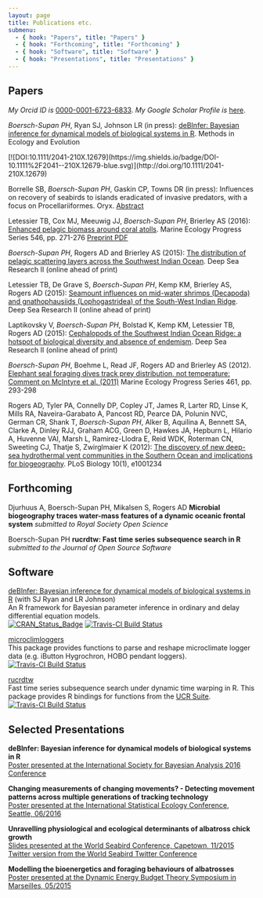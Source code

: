 ```yaml
---
layout: page
title: Publications etc.
submenu:
  - { hook: "Papers", title: "Papers" }
  - { hook: "Forthcoming", title: "Forthcoming" }
  - { hook: "Software", title: "Software" }
  - { hook: "Presentations", title: "Presentations" }
---
```

<!--script to render altmetric badges -->
<script type='text/javascript' src='https://d1bxh8uas1mnw7.cloudfront.net/assets/embed.js'></script>


## Papers<a name="Papers">&nbsp;</a>
 _My Orcid ID is_ [0000-0001-6723-6833](http://orcid.org/0000-0001-6723-6833). _My Google Scholar Profile is_ [here](http://scholar.google.co.uk/citations?hl=en&user=fdUpdGoAAAAJ).

*Boersch-Supan PH*, Ryan SJ, Johnson LR (in press): [deBInfer: Bayesian inference for dynamical models of biological systems in R](http://doi.org/10.1111/2041-210X.12679). Methods in Ecology and Evolution
<div data-badge-popover="right" data-badge-type="2" data-doi="10.1111/2041-210X.12679" data-hide-no-mentions="true" data-hide-less-than="1" class="altmetric-embed"></div> [![DOI:10.1111/2041-210X.12679](https://img.shields.io/badge/DOI-10.1111%2F2041--210X.12679-blue.svg)](http://doi.org/10.1111/2041-210X.12679)

Borrelle SB, *Boersch-Supan PH*, Gaskin CP, Towns DR (in press): Influences on recovery of seabirds to islands eradicated of invasive predators, with a focus on Procellariiformes. Oryx. [Abstract](https://www.researchgate.net/publication/308792772_Influences_on_seabird_recolonization_to_offshore_islands_following_predator_eradication)

Letessier TB, Cox MJ, Meeuwig JJ, _Boersch-Supan PH_, Brierley AS (2016): [Enhanced pelagic biomass around coral atolls](http://dx.doi.org/10.3354/meps11675). Marine Ecology Progress Series 546, pp. 271-276 [Preprint PDF](../public/MEPS_BIOT_prepress.pdf) 
<div data-badge-popover="right" data-badge-type="2" data-doi="10.3354/meps11675" data-hide-no-mentions="true" data-hide-less-than="1" class="altmetric-embed"></div>

_Boersch-Supan PH_, Rogers AD and Brierley AS (2015): [The distribution of pelagic scattering layers across the Southwest Indian Ocean](http://dx.doi.org/10.1016/j.dsr2.2015.06.023). Deep Sea Research II (online ahead of print) 
<div data-badge-popover="right" data-badge-type="2" data-doi="10.1016/j.dsr2.2015.06.023" data-hide-no-mentions="true" data-hide-less-than="1" class="altmetric-embed"></div>

Letessier TB, De Grave S, _Boersch-Supan PH_, Kemp KM, Brierley AS, Rogers AD (2015): [Seamount influences on mid-water shrimps (Decapoda) and gnathophausiids (Lophogastridea) of the South-West Indian Ridge](http://dx.doi.org/10.1016/j.dsr2.2015.05.009). Deep Sea Research II (online ahead of print) 
<div data-badge-popover="right" data-badge-type="2" data-doi="10.1016/j.dsr2.2015.05.009" data-hide-no-mentions="true" data-hide-less-than="1" class="altmetric-embed"></div>


Laptikovsky V, _Boersch-Supan PH_, Bolstad K, Kemp KM, Letessier TB, Rogers AD (2015): [Cephalopods of the Southwest Indian Ocean Ridge: a hotspot of biological diversity and absence of endemism](http://dx.doi.org/10.1016/j.dsr2.2015.07.002). Deep Sea Research II (online ahead of print) 
<div data-badge-popover="right" data-badge-type="2" data-doi="10.1016/j.dsr2.2015.07.002" data-hide-no-mentions="true" data-hide-less-than="1" class="altmetric-embed"></div>


_Boersch-Supan PH_, Boehme L, Read JF, Rogers AD and Brierley AS (2012). [Elephant seal foraging dives track prey distribution, not temperature: Comment on McIntyre et al. (2011)](http://dx.doi.org/10.3354/meps09890) Marine Ecology Progress Series 461, pp. 293-298 
<div data-badge-popover="right" data-badge-type="2" data-doi="10.3354/meps09890" data-hide-no-mentions="true" data-hide-less-than="1" class="altmetric-embed"></div>


Rogers AD, Tyler PA, Connelly DP, Copley JT, James R, Larter RD, Linse K, Mills RA, Naveira-Garabato A, Pancost RD, Pearce DA, Polunin NVC, German CR, Shank T, _Boersch-Supan PH_, Alker B, Aquilina A, Bennett SA, Clarke A, Dinley RJJ, Graham ACG, Green D, Hawkes JA, Hepburn L, Hilario A, Huvenne VAI, Marsh L, Ramirez-Llodra E, Reid WDK, Roterman CN, Sweeting CJ, Thatje S, Zwirglmaier K (2012): [The discovery of new deep-sea hydrothermal vent communities in the Southern Ocean and implications for biogeography](http://dx.doi.org/10.1371/journal.pbio.1001234). PLoS Biology 10(1), e1001234 
<div data-badge-popover="right" data-badge-type="2" data-doi="10.1371/journal.pbio.1001234" data-hide-no-mentions="true" data-hide-less-than="1" class="altmetric-embed"></div>

## Forthcoming<a name="Forthcoming">&nbsp;</a>
Djurhuus A, Boersch-Supan PH, Mikalsen S, Rogers AD **Microbial biogeography traces water-mass features of a dynamic oceanic frontal system** *submitted to Royal Society Open Science* 

Boersch-Supan PH **rucrdtw: Fast time series subsequence search in R** *submitted to the Journal of Open Source Software* 

## Software<a name="Software">&nbsp;</a>
[deBInfer: Bayesian inference for dynamical models of biological systems in R](https://github.com/pboesu/debinfer) (with SJ Ryan and LR Johnson)<br>
An R framework for Bayesian parameter inference in ordinary and delay differential equation models.<br>
[![CRAN_Status_Badge](http://www.r-pkg.org/badges/version/deBInfer)](https://cran.r-project.org/package=deBInfer)
[![Travis-CI Build Status](https://travis-ci.org/pboesu/debinfer.svg?branch=master)](https://travis-ci.org/pboesu/debinfer)

[microclimloggers](https://github.com/RyanLab/ryanlabloggers)<br>
This package provides functions to parse and reshape microclimate logger data (e.g. iButton Hygrochron, HOBO pendant loggers). <br>
[![Travis-CI Build Status](https://travis-ci.org/RyanLab/microclimloggers.svg?branch=master)](https://travis-ci.org/RyanLab/microclimloggers) 

[rucrdtw](https://github.com/pboesu/rucrdtw)<br>
Fast time series subsequence search under dynamic time warping in R. This package provides R bindings for functions from the [UCR Suite](http://www.cs.ucr.edu/~eamonn/UCRsuite.html). <br>
[![Travis-CI Build Status](https://travis-ci.org//pboesu/rucrdtw.svg?branch=master)](https://github.com/pboesu/rucrdtw) 

## Selected Presentations<a name="Presentations">&nbsp;</a>

**deBInfer: Bayesian inference for dynamical models of biological systems in R**<br>
[Poster presented at the International Society for Bayesian Analysis 2016 Conference](https://dx.doi.org/10.6084/m9.figshare.3466400.v1)

**Changing measurements of changing movements? - Detecting movement patterns across multiple generations of tracking technology**<br>
[Poster presented at the International Statistical Ecology Conference, Seattle, 06/2016](https://dx.doi.org/10.6084/m9.figshare.3466403.v1)

**Unravelling physiological and ecological determinants of albatross chick growth** <br>
[Slides presented at the World Seabird Conference, Capetown, 11/2015](http://dx.doi.org/10.6084/m9.figshare.1591048) 
[Twitter version from the World Seabird Twitter Conference](https://storify.com/pboesu/albatross-bioenergetics-at-the-world-seabird-twitt)

**Modelling the bioenergetics and foraging behaviours of albatrosses**<br>
[Poster presented at the Dynamic Energy Budget Theory Symposium in Marseilles, 05/2015](https://dx.doi.org/10.6084/m9.figshare.1373940.v1)
